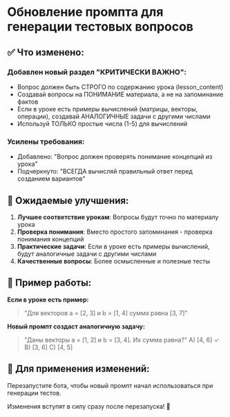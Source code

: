 # Обновление промпта для генерации тестовых вопросов

## ✅ **Что изменено:**

### **Добавлен новый раздел "КРИТИЧЕСКИ ВАЖНО":**
- Вопрос должен быть СТРОГО по содержанию урока (lesson_content)
- Создавай вопросы на ПОНИМАНИЕ материала, а не на запоминание фактов
- Если в уроке есть примеры вычислений (матрицы, векторы, операции), создавай АНАЛОГИЧНЫЕ задачи с другими числами
- Используй ТОЛЬКО простые числа (1-5) для вычислений

### **Усилены требования:**
- Добавлено: "Вопрос должен проверять понимание концепций из урока"
- Подчеркнуто: "ВСЕГДА вычисляй правильный ответ перед созданием вариантов"

## 🎯 **Ожидаемые улучшения:**

1. **Лучшее соответствие урокам**: Вопросы будут точно по материалу урока
2. **Проверка понимания**: Вместо простого запоминания - проверка понимания концепций
3. **Практические задачи**: Если в уроке есть примеры вычислений, будут аналогичные задачи с другими числами
4. **Качественные вопросы**: Более осмысленные и полезные тесты

## 📝 **Пример работы:**

**Если в уроке есть пример:**
> "Для векторов a = [2, 3] и b = [1, 4] сумма равна [3, 7]"

**Новый промпт создаст аналогичную задачу:**
> "Даны векторы a = [1, 2] и b = [3, 4]. Их сумма равна?"
> A) [4, 6] ✓
> B) [3, 6]
> C) [4, 5]

## 🚀 **Для применения изменений:**
Перезапустите бота, чтобы новый промпт начал использоваться при генерации тестов.

Изменения вступят в силу сразу после перезапуска! 🎉
